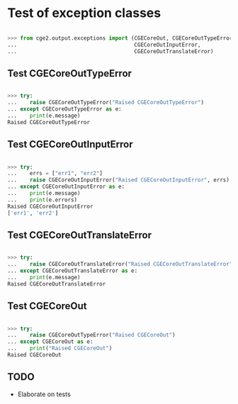 # Test of exception classes

```python

>>> from cge2.output.exceptions import (CGECoreOut, CGECoreOutTypeError,
...                                     CGECoreOutInputError,
...                                     CGECoreOutTranslateError)


```

## Test CGECoreOutTypeError

```python

>>> try:
...    raise CGECoreOutTypeError("Raised CGECoreOutTypeError")
... except CGECoreOutTypeError as e:
...    print(e.message)
Raised CGECoreOutTypeError

```

## Test CGECoreOutInputError

```python

>>> try:
...    errs = ["err1", "err2"]
...    raise CGECoreOutInputError("Raised CGECoreOutInputError", errs)
... except CGECoreOutInputError as e:
...    print(e.message)
...    print(e.errors)
Raised CGECoreOutInputError
['err1', 'err2']

```

## Test CGECoreOutTranslateError

```python

>>> try:
...    raise CGECoreOutTranslateError("Raised CGECoreOutTranslateError")
... except CGECoreOutTranslateError as e:
...    print(e.message)
Raised CGECoreOutTranslateError

```

## Test CGECoreOut

```python

>>> try:
...    raise CGECoreOutTypeError("Raised CGECoreOut")
... except CGECoreOut as e:
...    print("Raised CGECoreOut")
Raised CGECoreOut

```

## TODO
* Elaborate on tests
